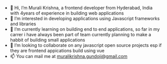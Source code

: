- 👋 Hi, I’m Murali Krishna, a frontend developer from Hyderabad, India with 4years of experience in building web applications
- 👀 I’m interested in developing applications using Javascript frameworks and libraries 
- 🌱 I’m currently learning on building end to end applications, so far in my carrer i have always been part of team currently planning to make a habbit of building small applications
- 💞️ I’m looking to collaborate on any javascript open source projects esp if they are frontend appications build using vue
- 📫 You can mail me at muralikrishna.gundoji@gmail.com

<!---
Murali-codes/Murali-codes is a ✨ special ✨ repository because its `README.md` (this file) appears on your GitHub profile.
You can click the Preview link to take a look at your changes.
--->
